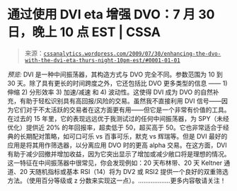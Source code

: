 <!--yml

category: 未分类

date: 2024-05-12 18:53:01

-->

# 通过使用 DVI eta 增强 DVO：7 月 30 日，晚上 10 点 EST | CSSA

> 来源：[`cssanalytics.wordpress.com/2009/07/30/enhancing-the-dvo-with-the-dvi-eta-thurs-night-10pm-est/#0001-01-01`](https://cssanalytics.wordpress.com/2009/07/30/enhancing-the-dvo-with-the-dvi-eta-thurs-night-10pm-est/#0001-01-01)

*预览:* DVI 是一种中间振荡器，其构造方式与 DVO 完全不同。参数范围为 10 到 30 天。除了具有更长的时间跨度之外，它还包括比 DVO 更多类型的信息 —— 1) 伸缩 2) 分形效率 3) 加速/减速 和 4) 波动性。这使得 DVI 成为 DVO 的自然补充，有助于轻松识别具有高回报/风险的交易。虽然我不直接利用 DVI 信号——因为它们对于不太活跃的交易者在这方面更有用——但它是一个非常有价值的工具。在过去的 15 年里，它的表现远远优于我测试过的任何中间振荡器，为 SPY（未经优化）提供近 20% 的年回报率，超卖低于 50，超买高于 50。它也非常适合于经典的长期配对策略，如可口可乐 vs 百事可乐，默克 vs 辉瑞等。但是 DVI 最好的应用是将其用作筛选器，以分离应用 DVO 时的更高 alpha 交易。在这方面，DVI 有助于减少回撤并增加收益，因为它突出显示了增加或减少敞口将是理想的情况。这一特征在中间振荡器中很常见，你会发现例如：20 天布林带、20 天 Keltner 通道、20 天随机指标或基本 RSI（14）将为 DV2 或 RSI2 提供一个良好的双重筛选方法。（使用百分等级或 z 分数来实现这一点）。………………更多内容敬请关注！
